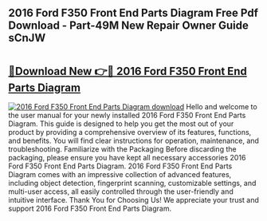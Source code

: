 ## 2016 Ford F350 Front End Parts Diagram Free Pdf Download - Part-49M New Repair Owner Guide sCnJW

# <h2><a href="http://dfjk09.blite.top/?on=2016+Ford+F350+Front+End+Parts+Diagram">🔗Download New 👉🔴 2016 Ford F350 Front End Parts Diagram</a></h2>

[![2016 Ford F350 Front End Parts Diagram download](https://i.imgur.com/lujVjoI.png)](http://dfjk09.blite.top/?on=2016+Ford+F350+Front+End+Parts+Diagram)
Hello and welcome to the user manual for your newly installed 2016 Ford F350 Front End Parts Diagram. This guide is designed to help you get the most out of your product by providing a comprehensive overview of its features, functions, and benefits. You will find clear instructions for operation, maintenance, and troubleshooting. Familiarize with the Packaging Before discarding the packaging, please ensure you have kept all necessary accessories 2016 Ford F350 Front End Parts Diagram. 2016 Ford F350 Front End Parts Diagram comes with an impressive collection of advanced features, including object detection, fingerprint scanning, customizable settings, and multi-user access, all easily controlled through the user-friendly and intuitive interface. Thank You for Choosing Us! We appreciate your trust and support 2016 Ford F350 Front End Parts Diagram.
